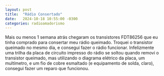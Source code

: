 ```yaml
---
layout: post
title:  "Rádio Consertado"
date:   2024-10-18 10:55:00 -0300
categories: radioamadorismo
---
```


Mais ou menos 1 semana atrás chegaram os transistores FDT86256 que eu tinha comprado para consertar meu rádio queimado. Troquei o transistor queimado no mesmo dia, e consegui fazer o rádio funcionar. Infelizmente uma trilha da placa de circuito impresso do rádio se soltou quando removi o transistor queimado, mas utilizando o diagrama elétrico da placa, um multímetro, e um fio de cobre esmaltado (e equipamento de solda, claro), consegui fazer um reparo que funcionou.